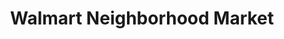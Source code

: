 ---
title: "Walmart Neighborhood Market"
url: /palm-harbor/walmart-neighborhood-market/
shop: supermarket
---